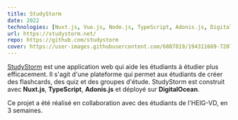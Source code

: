 ```yaml
---
title: StudyStorm
date: 2022
technologies: [Nuxt.js, Vue.js, Node.js, TypeScript, Adonis.js, Digital Ocean]
url: https://studystorm.net/
repo: https://github.com/studystorm
cover: https://user-images.githubusercontent.com/6887819/194311669-72075e63-5d4b-42a3-8246-3459cf659d95.png
---
```

[StudyStorm](https://studystorm.net) est une application web qui aide les étudiants à étudier plus efficacement.
Il s'agit d'une plateforme qui permet aux étudiants de créer des flashcards, des quiz et des groupes d'étude.
StudyStorm est construit avec **Nuxt.js**, **TypeScript**, **Adonis.js** et déployé sur **DigitalOcean**.

Ce projet a été réalisé en collaboration avec des étudiants de l'HEIG-VD, en 3 semaines.
